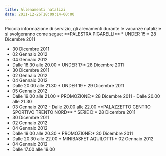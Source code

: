 ```yaml
---
title: Allenamenti natalizi
date: 2011-12-26T18:09:14+00:00
---
```

Piccola informazione di servizio, gli allenamenti durante le vacanze natalizie si svolgeranno come segue: \*\*PALESTRA PIGARELLI\*\* \* UNDER 15:*   28 Dicembre 2011
*   30 Dicembre 2011
*   02 Gennaio 2012
*   04 Gennaio 2012
*   Dalle 18.30 alle 20.00
\* UNDER 17:*   28 Dicembre 2011
*   30 Dicembre 2011
*   02 Gennaio 2012
*   04 Gennaio 2012
*   Dalle 20.00 alle 21.30
\* UNDER 19:*   29 Dicembre 2011
*   05 Gennaio 2012
*   Dalle 19.00 alle 21.00
\* PROMOZIONE:*   28 Dicembre 2011 - Dalle 20.00 alle 21.30
*   03 Gennaio 2012 - Dalle 20.00 alle 22.00
\*\*PALAZZETTO CENTRO SPORTIVO TRENTO NORD\*\* \* SERIE D:*   28 Dicembre 2011
*   30 Dicembre 2011
*   02 Gennaio 2012
*   04 Gennaio 2012
*   Dalle 19.00 alle 20.30
\* PROMOZIONE:*   30 Dicembre 2011
*   Dalle 20.30 alle 22.00
\* MINIBASKET AQUILOTTI:*   02 Gennaio 2012
*   04 Gennaio 2012
*   Dalle 17.00 alle 19.00